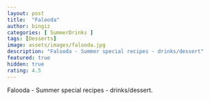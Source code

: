 ```yaml
---
layout: post
title:  "Falooda"
author: bingiz
categories: [ SummerDrinks ]
tags: [Desserts]
image: assets/images/falooda.jpg
description: "Falooda - Summer special recipes - drinks/dessert"
featured: true
hidden: true
rating: 4.5
---
```


Falooda - Summer special recipes - drinks/dessert.

